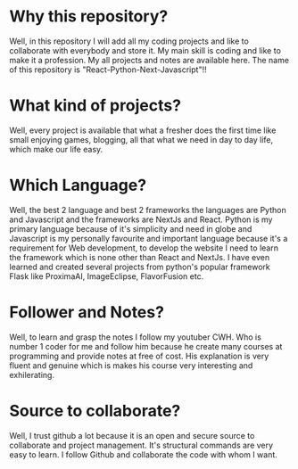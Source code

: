 # Why this repository?
Well, in this repository I will add all my coding projects and like to collaborate with everybody and store it. My main skill is coding and like to make it a profession. My all projects and notes are available here. The name of this repository is "React-Python-Next-Javascript"!!

# What kind of projects?
Well, every project is available that what a fresher does the first time like small enjoying games, blogging, all that what we need in day to day life, which make our life easy.

# Which Language?
Well, the best 2 language and best 2 frameworks the languages are Python and Javascript and the frameworks are NextJs and React. Python is my primary language because of it's simplicity and need in globe and Javascript is my personally favourite and important language because it's a requirement for Web development, to develop the website I need to learn the framework which is none other than React and NextJs. I have even learned and created several projects from python's popular framework Flask like ProximaAI, ImageEclipse, FlavorFusion etc.

# Follower and Notes?
Well, to learn and grasp the notes I follow my youtuber CWH. Who is number 1 coder for me and follow him because he create many courses at programming and provide notes at free of cost. His explanation is very fluent and genuine which is makes his course very interesting and exhilerating.

# Source to collaborate?
Well, I trust github a lot because it is an open and secure source to collaborate and project management. It's structural commands are very easy to learn. I follow Github and collaborate the code with whom I want.